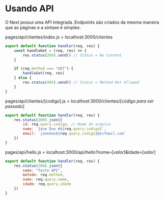 # Usando API
O Next possui uma API integrada. Endpoints são criados da mesma maneira que as páginas e a sintaxe é simples:

pages/api/clientes/index.js = localhost:3000/clientes
```js
export default function handler(req, res) {
    const handleGet = (req, res) => {
        res.status(204).send() // Status = No Content
    }

    if (req.method === "GET") {
        handleGet(req, res)
    } else {
        res.status(405).send() // Status = Method Not Allowed
    }
}
```

pages/api/clientes/[codigo].js = localhost:3000/clientes/[*código para ser passado*]
```js
export default function handler(req, res) {
    res.status(200).json({
        id: req.query.codigo, // Nome do arquivo
        nome: `Jane Doe #${req.query.codigo}`,
        email: `janedoe${req.query.codigo}@xcfmail.com`
    })
}
```

pages/api/hello.js = localhost:3000/api/hello?nome=[*valor*]&idade=[*valor*]
```js
export default function handler(req, res) {
	res.status(200).json({
		name: "Teste API",
		metodo: req.method,
		nome: req.query.nome,
		idade: req.query.idade
	})
}
```